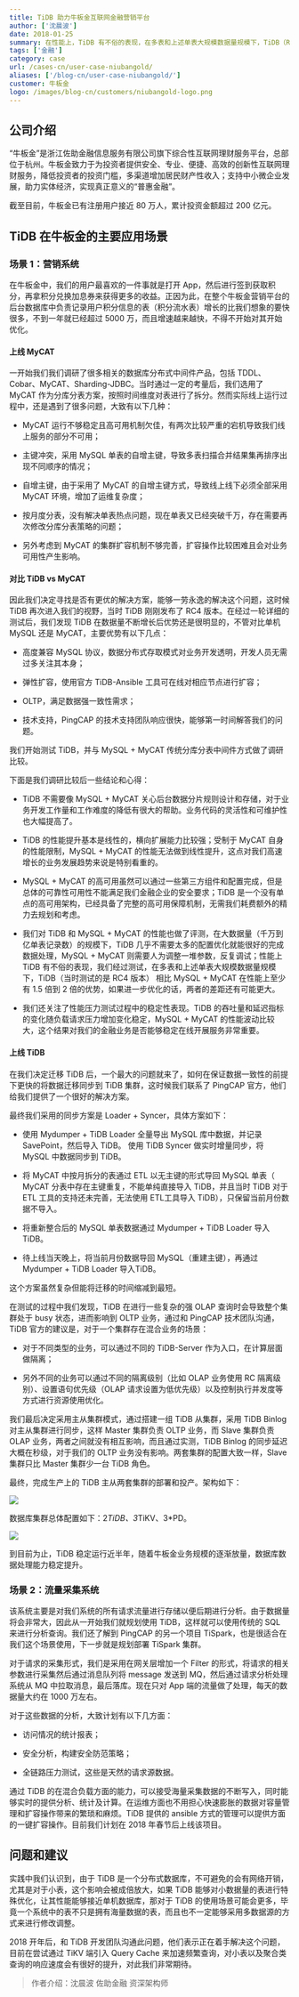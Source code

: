 ```yaml
---
title: TiDB 助力牛板金互联网金融营销平台
author: ['沈晨波']
date: 2018-01-25
summary: 在性能上，TiDB 有不俗的表现，在多表和上述单表大规模数据量规模下，TiDB（RC4 版本） 相比 MySQL + MyCAT 在性能上至少有 1.5 倍到 2 倍的优势。
tags: ['金融']
category: case
url: /cases-cn/user-case-niubangold/
aliases: ['/blog-cn/user-case-niubangold/']
customer: 牛板金
logo: /images/blog-cn/customers/niubangold-logo.png
---
```


## 公司介绍
“牛板金”是浙江佐助金融信息服务有限公司旗下综合性互联网理财服务平台，总部位于杭州。牛板金致力于为投资者提供安全、专业、便捷、高效的创新性互联网理财服务，降低投资者的投资门槛，多渠道增加居民财产性收入；支持中小微企业发展，助力实体经济，实现真正意义的“普惠金融”。

截至目前，牛板金已有注册用户接近 80 万人，累计投资金额超过 200 亿元。

## TiDB 在牛板金的主要应用场景

### 场景 1：营销系统

在牛板金中，我们的用户最喜欢的一件事就是打开 App，然后进行签到获取积分，再拿积分兑换加息券来获得更多的收益。正因为此，在整个牛板金营销平台的后台数据库中负责记录用户积分信息的表（积分流水表）增长的比我们想象的要快很多，不到一年就已经超过 5000 万，而且增速越来越快，不得不开始对其开始优化。

#### 上线 MyCAT

一开始我们我们调研了很多相关的数据库分布式中间件产品，包括 TDDL、Cobar、MyCAT、Sharding-JDBC。当时通过一定的考量后，我们选用了 MyCAT 作为分库分表方案，按照时间维度对表进行了拆分。然而实际线上运行过程中，还是遇到了很多问题，大致有以下几种：

+ MyCAT 运行不够稳定且高可用机制欠佳，有两次比较严重的宕机导致我们线上服务的部分不可用；

+ 主键冲突，采用 MySQL 单表的自增主键，导致多表扫描合并结果集再排序出现不同顺序的情况；

+ 自增主键，由于采用了 MyCAT 的自增主键方式，导致线上线下必须全部采用 MyCAT 环境，增加了运维复杂度；

+ 按月度分表，没有解决单表热点问题，现在单表又已经突破千万，存在需要再次修改分库分表策略的问题；

+ 另外考虑到 MyCAT 的集群扩容机制不够完善，扩容操作比较困难且会对业务可用性产生影响。


#### 对比 TiDB vs MyCAT

因此我们决定寻找是否有更优的解决方案，能够一劳永逸的解决这个问题，这时候 TiDB 再次进入我们的视野，当时 TiDB 刚刚发布了 RC4 版本。在经过一轮详细的测试后，我们发现 TiDB 在数据量不断增长后优势还是很明显的，不管对比单机 MySQL 还是 MyCAT，主要优势有以下几点：

+ 高度兼容 MySQL 协议，数据分布式存取模式对业务开发透明，开发人员无需过多关注其本身；

+ 弹性扩容，使用官方 TiDB-Ansible 工具可在线对相应节点进行扩容；

+ OLTP，满足数据强一致性需求；

+ 技术支持，PingCAP 的技术支持团队响应很快，能够第一时间解答我们的问题。

我们开始测试 TiDB，并与 MySQL + MyCAT 传统分库分表中间件方式做了调研比较。

下面是我们调研比较后一些结论和心得：

+ TiDB 不需要像 MySQL + MyCAT 关心后台数据分片规则设计和存储，对于业务开发工作量和工作难度的降低有很大的帮助。业务代码的灵活性和可维护性也大幅提高了。

+ TiDB 的性能提升基本是线性的，横向扩展能力比较强；受制于 MyCAT 自身的性能限制，MySQL + MyCAT 的性能无法做到线性提升，这点对我们高速增长的业务发展趋势来说是特别看重的。

+ MySQL + MyCAT 的高可用虽然可以通过一些第三方组件和配置完成，但是总体的可靠性可用性不能满足我们金融企业的安全要求；TiDB 是一个没有单点的高可用架构，已经具备了完整的高可用保障机制，无需我们耗费额外的精力去规划和考虑。

+ 我们对 TiDB 和 MySQL + MyCAT 的性能也做了评测，在大数据量（千万到亿单表记录数）的规模下，TiDB 几乎不需要太多的配置优化就能很好的完成数据处理，MySQL + MyCAT 则需要人为调整一堆参数，反复调试；性能上 TiDB 有不俗的表现，我们经过测试，在多表和上述单表大规模数据量规模下，TiDB（当时测试的是 RC4 版本） 相比 MySQL + MyCAT 在性能上至少有 1.5 倍到 2 倍的优势，如果进一步优化的话，两者的差距还有可能更大。

+ 我们还关注了性能压力测试过程中的稳定性表现。TiDB 的吞吐量和延迟指标的变化随负载请求压力增加变化稳定，MySQL + MyCAT 的性能波动比较大，这个结果对我们的金融业务是否能够稳定在线开展服务非常重要。

#### 上线 TiDB

在我们决定迁移 TiDB 后，一个最大的问题就来了，如何在保证数据一致性的前提下更快的将数据迁移同步到 TiDB 集群，这时候我们联系了 PingCAP 官方，他们给我们提供了一个很好的解决方案。

最终我们采用的同步方案是 Loader + Syncer，具体方案如下：

+ 使用 Mydumper + TiDB Loader 全量导出 MySQL 库中数据，并记录 SavePoint，然后导入 TiDB。
使用 TiDB Syncer 做实时增量同步，将 MySQL 中数据同步到 TiDB。

+ 将 MyCAT 中按月拆分的表通过 ETL 以无主键的形式导回 MySQL 单表（ MyCAT 分表中存在主键重复，不能单纯直接导入 TiDB，并且当时 TiDB 对于 ETL 工具的支持还未完善，无法使用 ETL工具导入 TiDB），只保留当前月份数据不导入。

+ 将重新整合后的 MySQL 单表数据通过 Mydumper + TiDB Loader 导入 TiDB。

+ 待上线当天晚上，将当前月份数据导回 MySQL（重建主键），再通过 Mydumper + TiDB Loader 导入TiDB。

这个方案虽然复杂但能将迁移的时间缩减到最短。

在测试的过程中我们发现，TiDB 在进行一些复杂的强 OLAP 查询时会导致整个集群处于 busy 状态，进而影响到 OLTP 业务，通过和 PingCAP 技术团队沟通，TiDB 官方的建议是，对于一个集群存在混合业务的场景：

+ 对于不同类型的业务，可以通过不同的 TiDB-Server 作为入口，在计算层面做隔离；

+ 另外不同的业务可以通过不同的隔离级别（比如 OLAP 业务使用 RC 隔离级别）、设置语句优先级（OLAP 请求设置为低优先级）以及控制执行并发度等方式进行资源使用优化。

我们最后决定采用主从集群模式，通过搭建一组 TiDB 从集群，采用 TiDB Binlog 对主从集群进行同步，这样 Master 集群负责 OLTP 业务，而 Slave 集群负责 OLAP 业务，两者之间就没有相互影响，而且通过实测，TiDB Binlog 的同步延迟大概在秒级，对于我们的 OLTP 业务没有影响。两套集群的配置大致一样，Slave 集群只比 Master 集群少一台 TiDB 角色。

最终，完成生产上的 TiDB 主从两套集群的部署和投产。架构如下：

![](http://upload-images.jianshu.io/upload_images/542677-efa8941cca7e4300.png?imageMogr2/auto-orient/strip%7CimageView2/2/w/1240)

数据库集群总体配置如下：2*TiDB、3*TiKV、3*PD。

![](http://upload-images.jianshu.io/upload_images/542677-fbda99399fb5cc2c.png?imageMogr2/auto-orient/strip%7CimageView2/2/w/1240)

到目前为止，TiDB 稳定运行近半年，随着牛板金业务规模的逐渐放量，数据库数据处理能力稳定提升。

### 场景 2：流量采集系统

该系统主要是对我们系统的所有请求流量进行存储以便后期进行分析。由于数据量将会非常大，因此从一开始我们就规划使用 TiDB，这样就可以使用传统的 SQL 来进行分析查询。我们还了解到 PingCAP 的另一个项目 TiSpark，也是很适合在我们这个场景使用，下一步就是规划部署 TiSpark 集群。

对于请求的采集形式，我们是采用在网关层增加一个 Filter 的形式，将请求的相关参数进行采集然后通过消息队列将 message 发送到 MQ，然后通过请求分析处理系统从 MQ 中拉取消息，最后落库。现在只对 App 端的流量做了处理，每天的数据量大约在 1000 万左右。

对于这些数据的分析，大致计划有以下几方面：

+ 访问情况的统计报表；

+ 安全分析，构建安全防范策略；

+ 全链路压力测试，这些是天然的请求源数据。

通过 TiDB 的在混合负载方面的能力，可以接受海量采集数据的不断写入，同时能够实时的提供分析、统计及计算。在运维方面也不用担心快速膨胀的数据对容量管理和扩容操作带来的繁琐和麻烦。TiDB 提供的 ansible 方式的管理可以提供方面的一键扩容操作。目前我们计划在 2018 年春节后上线该项目。

## 问题和建议

实践中我们认识到，由于 TiDB 是一个分布式数据库，不可避免的会有网络开销，尤其是对于小表，这个影响会被成倍放大，如果 TiDB 能够对小数据量的表进行特殊优化，让其性能能够接近单机数据库，那对于 TiDB 的使用场景可能会更多，毕竟一个系统中的表不只是拥有海量数据的表，而且也不一定能够采用多数据源的方式来进行修改调整。

2018 开年后，和 TiDB 开发团队沟通此问题，他们表示正在着手解决这个问题，目前在尝试通过 TiKV 端引入 Query Cache 来加速频繁查询，对小表以及聚合类查询的响应速度会有很好的提升，对此我们非常期待。

> 作者介绍：沈晨波 佐助金融 资深架构师
